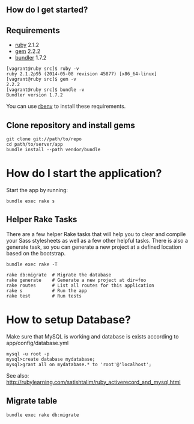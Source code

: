 ## How do I get started?

## Requirements

* [ruby](https://www.ruby-lang.org/en/) 2.1.2
* [gem](https://rubygems.org/) 2.2.2
* [bundler](http://bundler.io/) 1.7.2

```
[vagrant@ruby src]$ ruby -v
ruby 2.1.2p95 (2014-05-08 revision 45877) [x86_64-linux]
[vagrant@ruby src]$ gem -v
2.2.2
[vagrant@ruby src]$ bundle -v
Bundler version 1.7.2
```

You can use [rbenv](https://github.com/sstephenson/rbenv) to install these requirements.

## Clone repository and install gems

```
git clone git://path/to/repo
cd path/to/server/app
bundle install --path vendor/bundle
```

# How do I start the application?

Start the app by running:

    bundle exec rake s

## Helper Rake Tasks

There are a few helper Rake tasks that will help you to clear and compile your Sass stylesheets as well as a few other helpful tasks. There is also a generate task, so you can generate a new project at a defined location based on the bootstrap.

    bundle exec rake -T

    rake db:migrate  # Migrate the database
    rake generate    # Generate a new project at dir=foo
    rake routes      # List all routes for this application
    rake s           # Run the app
    rake test        # Run tests

# How to setup Database?

Make sure that MySQL is working and database is exists according to app/config/database.yml

```
mysql -u root -p
mysql>create database mydatabase;  
mysql>grant all on mydatabase.* to 'root'@'localhost';  
```

See also:
http://rubylearning.com/satishtalim/ruby_activerecord_and_mysql.html

## Migrate table

    bundle exec rake db:migrate
